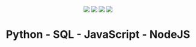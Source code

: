 <div align="center"> 

<img src="https://user-images.githubusercontent.com/106556795/225409959-3651d90a-def3-4919-be4c-de6c8f1cca6c.png" />
<img src="https://user-images.githubusercontent.com/106556795/225410717-bd72d2a5-964a-40c1-942e-d94c75ed16b6.png" />
<img src="https://user-images.githubusercontent.com/106556795/225411201-e30df825-34e4-4e56-b6e2-b38b7cb65bbc.png" />
<img src="https://user-images.githubusercontent.com/106556795/225411479-692e7404-3261-4d9c-8048-808b0edc86a8.png" />
<h1> Python - SQL - JavaScript - NodeJS </h1>
</div>



